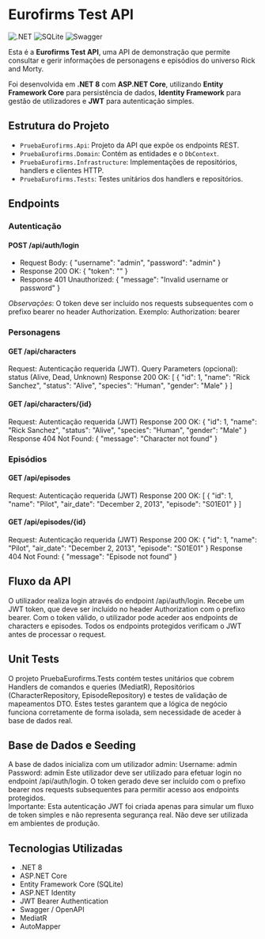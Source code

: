 # Eurofirms Test API

![.NET](https://img.shields.io/badge/.NET-8.0-blue) ![SQLite](https://img.shields.io/badge/Database-SQLite-orange) ![Swagger](https://img.shields.io/badge/Swagger-OpenAPI-green)

Esta é a **Eurofirms Test API**, uma API de demonstração que permite consultar e gerir informações de personagens e episódios do universo Rick and Morty.

Foi desenvolvida em **.NET 8** com **ASP.NET Core**, utilizando **Entity Framework Core** para persistência de dados, **Identity Framework** para gestão de utilizadores e **JWT** para autenticação simples.

## Estrutura do Projeto

- `PruebaEurofirms.Api`: Projeto da API que expõe os endpoints REST.
- `PruebaEurofirms.Domain`: Contém as entidades e o `DbContext`.
- `PruebaEurofirms.Infrastructure`: Implementações de repositórios, handlers e clientes HTTP.
- `PruebaEurofirms.Tests`: Testes unitários dos handlers e repositórios.

## Endpoints

### Autenticação

#### POST /api/auth/login
- Request Body:
{
  "username": "admin",
  "password": "admin"
}
- Response 200 OK:
{
  "token": "<JWT token>"
}
- Response 401 Unauthorized:
{
  "message": "Invalid username or password"
}

*Observações*: O token deve ser incluído nos requests subsequentes com o prefixo bearer no header Authorization. Exemplo: Authorization: bearer <token>

### Personagens

#### GET /api/characters
Request: Autenticação requerida (JWT). Query Parameters (opcional): status (Alive, Dead, Unknown)
Response 200 OK:
[
  {
    "id": 1,
    "name": "Rick Sanchez",
    "status": "Alive",
    "species": "Human",
    "gender": "Male"
  }
]

#### GET /api/characters/{id}
Request: Autenticação requerida (JWT)
Response 200 OK:
{
  "id": 1,
  "name": "Rick Sanchez",
  "status": "Alive",
  "species": "Human",
  "gender": "Male"
}
Response 404 Not Found:
{
  "message": "Character not found"
}

### Episódios

#### GET /api/episodes
Request: Autenticação requerida (JWT)
Response 200 OK:
[
  {
    "id": 1,
    "name": "Pilot",
    "air_date": "December 2, 2013",
    "episode": "S01E01"
  }
]

#### GET /api/episodes/{id}
Request: Autenticação requerida (JWT)
Response 200 OK:
{
  "id": 1,
  "name": "Pilot",
  "air_date": "December 2, 2013",
  "episode": "S01E01"
}
Response 404 Not Found:
{
  "message": "Episode not found"
}

## Fluxo da API

O utilizador realiza login através do endpoint /api/auth/login. Recebe um JWT token, que deve ser incluído no header Authorization com o prefixo bearer. Com o token válido, o utilizador pode aceder aos endpoints de characters e episodes. Todos os endpoints protegidos verificam o JWT antes de processar o request.

## Unit Tests

O projeto PruebaEurofirms.Tests contém testes unitários que cobrem Handlers de comandos e queries (MediatR), Repositórios (CharacterRepository, EpisodeRepository) e testes de validação de mapeamentos DTO. Estes testes garantem que a lógica de negócio funciona corretamente de forma isolada, sem necessidade de aceder à base de dados real.

## Base de Dados e Seeding

A base de dados inicializa com um utilizador admin:
Username: admin
Password: admin
Este utilizador deve ser utilizado para efetuar login no endpoint /api/auth/login. O token gerado deve ser incluído com o prefixo bearer nos requests subsequentes para permitir acesso aos endpoints protegidos.  
Importante: Esta autenticação JWT foi criada apenas para simular um fluxo de token simples e não representa segurança real. Não deve ser utilizada em ambientes de produção.

## Tecnologias Utilizadas

- .NET 8
- ASP.NET Core
- Entity Framework Core (SQLite)
- ASP.NET Identity
- JWT Bearer Authentication
- Swagger / OpenAPI
- MediatR
- AutoMapper
